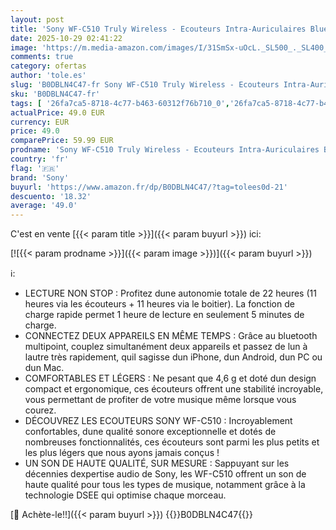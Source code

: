 ```yaml
---
layout: post
title: 'Sony WF-C510 Truly Wireless - Ecouteurs Intra-Auriculaires Bluetooth  Petits  Légers  Connexion Multipoint  Son Ambiant  IPX4  Spotify Tap  Charge Rapide  Batterie jusqu à 22h  iOS et Android – Noir'
date: 2025-10-29 02:41:22
image: 'https://m.media-amazon.com/images/I/31SmSx-uOcL._SL500_._SL400_.jpg'
comments: true
category: ofertas
author: 'tole.es'
slug: 'B0DBLN4C47-fr Sony WF-C510 Truly Wireless - Ecouteurs Intra-Auriculaires...'
sku: 'B0DBLN4C47-fr'
tags: [ '26fa7ca5-8718-4c77-b463-60312f76b710_0','26fa7ca5-8718-4c77-b463-60312f76b710_5201','26fa7ca5-8718-4c77-b463-60312f76b710_8901','99febcdd-8e39-4093-b93f-17933dab1062_0','99febcdd-8e39-4093-b93f-17933dab1062_1401','99febcdd-8e39-4093-b93f-17933dab1062_5301','99febcdd-8e39-4093-b93f-17933dab1062_6001','99febcdd-8e39-4093-b93f-17933dab1062_6201','99febcdd-8e39-4093-b93f-17933dab1062_8201','Accessoires téléphones portables','Arborist Merchandising Root','Audio & Sound','Boutique casques sans fil','CML-Gaming','CML-Tech','Casques et écouteurs bluetooth','Custom Stores','High-Tech','Les produits préférés de nos clients : High-Tech','Monitors','Objets Connectés','Self Service','Special Features Stores','Tech all','Top Brands Headphones Selection','Top brands - Electronics','Téléphones portables et accessoires','node 1','node 4','sony','🇫🇷', ]
actualPrice: 49.0 EUR
currency: EUR
price: 49.0
comparePrice: 59.99 EUR
prodname: 'Sony WF-C510 Truly Wireless - Ecouteurs Intra-Auriculaires Bluetooth  Petits  Légers  Connexion Multipoint  Son Ambiant  IPX4  Spotify Tap  Charge Rapide  Batterie jusqu à 22h  iOS et Android – Noir'
country: 'fr'
flag: '🇫🇷'
brand: 'Sony'
buyurl: 'https://www.amazon.fr/dp/B0DBLN4C47/?tag=tolees0d-21'
descuento: '18.32'
average: '49.0'
---
```


C'est en vente [{{< param title >}}]({{< param buyurl >}}) ici:

[![{{< param prodname >}}]({{< param image >}})]({{< param buyurl >}})

ℹ️:

- LECTURE NON STOP : Profitez dune autonomie totale de 22 heures (11 heures via les écouteurs + 11 heures via le boitier). La fonction de charge rapide permet 1 heure de lecture en seulement 5 minutes de charge.
- CONNECTEZ DEUX APPAREILS EN MÊME TEMPS : Grâce au bluetooth multipoint, couplez simultanément deux appareils et passez de lun à lautre très rapidement, quil sagisse dun iPhone, dun Android, dun PC ou dun Mac.
- COMFORTABLES ET LÉGERS : Ne pesant que 4,6 g et doté dun design compact et ergonomique, ces écouteurs offrent une stabilité incroyable, vous permettant de profiter de votre musique même lorsque vous courez.
- DÉCOUVREZ LES ECOUTEURS SONY WF-C510 : Incroyablement confortables, dune qualité sonore exceptionnelle et dotés de nombreuses fonctionnalités, ces écouteurs sont parmi les plus petits et les plus légers que nous ayons jamais conçus !
- UN SON DE HAUTE QUALITÉ, SUR MESURE : Sappuyant sur les décennies dexpertise audio de Sony, les WF-C510 offrent un son de haute qualité pour tous les types de musique, notamment grâce à la technologie DSEE qui optimise chaque morceau.

[🛒 Achète-le!!]({{< param buyurl >}})
{{<world>}}B0DBLN4C47{{</world>}}
